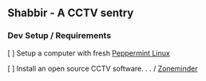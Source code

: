 ## Shabbir - A CCTV sentry

### Dev Setup / Requirements

 [ ] Setup a computer with fresh [Peppermint Linux](https://www.peppermintos.com)

 [ ] Install an open source CCTV software. . . / [Zoneminder](https://www.zoneminder.com/downloads/)


